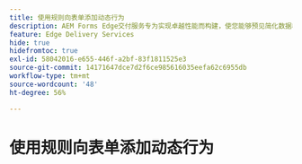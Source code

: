 ```yaml
---
title: 使用规则向表单添加动态行为
description: AEM Forms Edge交付服务专为实现卓越性能而构建，使您能够预见简化数据收集和用户参与的未来。 使用规则向表单添加动态行为
feature: Edge Delivery Services
hide: true
hidefromtoc: true
exl-id: 58042016-e655-446f-a2bf-83f1811525e3
source-git-commit: 14171647dce7d2f6ce985616035eefa62c6955db
workflow-type: tm+mt
source-wordcount: '48'
ht-degree: 56%

---
```


# 使用规则向表单添加动态行为

